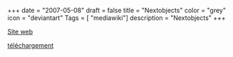 +++
date = "2007-05-08"
draft = false
title = "Nextobjects"
color = "grey"
icon = "deviantart"
Tags = [ "mediawiki"]
description = "Nextobjects"
+++

[Site web](http://nextobjects.sourceforge.net/index.html)

[téléchargement](http://sourceforge.net/projects/nextobjects)
